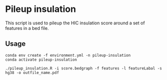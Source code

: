 # Pileup insulation

This script is used to pileup the HIC insulation score around a set of features in a bed file. 


## Usage

```
conda env create -f environment.yml -n pileup-insulation
conda activate pileup-insulation
```

```
./pileup_insulation.R -i score.bedgraph -f features -l featureLabal -s hg38 -o outfile_name.pdf
```


